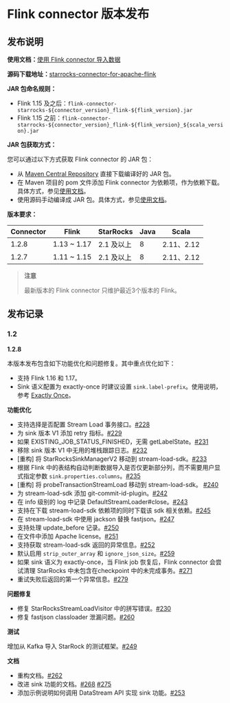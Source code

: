 # Flink connector 版本发布

## 发布说明

**使用文档：**[使用 Flink connector 导入数据](../loading/Flink-connector-starrocks.md)

**源码下载地址：**[starrocks-connector-for-apache-flink](https://github.com/StarRocks/starrocks-connector-for-apache-flink)

**JAR 包命名规则：**

- Flink 1.15 及之后：`flink-connector-starrocks-${connector_version}_flink-${flink_version}.jar`
- Flink 1.15 之前：`flink-connector-starrocks-${connector_version}_flink-${flink_version}_${scala_version}.jar`

**JAR 包获取方式：**

您可以通过以下方式获取 Flink connector 的 JAR 包：

- 从 [Maven Central Repository](https://repo1.maven.org/maven2/com/starrocks) 直接下载编译好的 JAR 包。
- 在 Maven 项目的 pom 文件添加 Flink connector 为依赖项，作为依赖下载。具体方式，参见[使用文档](../loading/Flink-connector-starrocks.md)。
- 使用源码手动编译成 JAR 包。具体方式，参见[使用文档](../loading/Flink-connector-starrocks.md)。

**版本要求：**

| Connector | Flink       | StarRocks  | Java | Scala      |
| --------- | ----------- | ---------- | ---- | ---------- |
| 1.2.8     | 1.13 ~ 1.17 | 2.1 及以上 | 8    | 2.11、2.12 |
| 1.2.7     | 1.11 ~ 1.15 | 2.1 及以上 | 8    | 2.11、2.12 |

> **注意**
>
> 最新版本的 Flink connector 只维护最近3个版本的 Flink。

## 发布记录

### 1.2

**1.2.8**

本版本发布包含如下功能优化和问题修复。其中重点优化如下：

- 支持 Flink 1.16 和 1.17。
- Sink 语义配置为 exactly-once 时建议设置 `sink.label-prefix`。使用说明，参考 [Exactly Once](../loading/Flink-connector-starrocks#exactly-once)。

**功能优化**

- 支持选择是否配置 Stream Load 事务接口。[#228](https://github.com/StarRocks/starrocks-connector-for-apache-flink/pull/228)
- 为 sink 版本 V1 添加 retry 指标。[#229](https://github.com/StarRocks/starrocks-connector-for-apache-flink/pull/229)
- 如果 EXISTING_JOB_STATUS_FINISHED，无需 getLabelState。[#231](https://github.com/StarRocks/starrocks-connector-for-apache-flink/pull/231)
- 移除 sink 版本 V1 中无用的堆栈跟踪日志。[#232](https://github.com/StarRocks/starrocks-connector-for-apache-flink/pull/232)
- [重构] 将 StarRocksSinkManagerV2 移动到 stream-load-sdk。[#233](https://github.com/StarRocks/starrocks-connector-for-apache-flink/pull/233)
- 根据 Flink 中的表结构自动判断数据导入是否仅更新部分列，而不需要用户显式指定参数 `sink.properties.columns`。[#235](https://github.com/StarRocks/starrocks-connector-for-apache-flink/pull/235)
- [重构] 将 probeTransactionStreamLoad 移动到 stream-load-sdk。 [#240](https://github.com/StarRocks/starrocks-connector-for-apache-flink/pull/240)
- 为 stream-load-sdk 添加 git-commit-id-plugin。[#242](https://github.com/StarRocks/starrocks-connector-for-apache-flink/pull/242)
- 在 info 级别的 log 中记录 DefaultStreamLoader#close。[#243](https://github.com/StarRocks/starrocks-connector-for-apache-flink/pull/243)
- 支持在下载 stream-load-sdk 依赖项的同时下载该 sdk 相关依赖。[#245](https://github.com/StarRocks/starrocks-connector-for-apache-flink/pull/245)
- 在 stream-load-sdk 中使用 jackson 替换 fastjson。[#247](https://github.com/StarRocks/starrocks-connector-for-apache-flink/pull/247)
- 支持处理 update_before 记录。[#250](https://github.com/StarRocks/starrocks-connector-for-apache-flink/pull/250)
- 在文件中添加 Apache license。[#251](https://github.com/StarRocks/starrocks-connector-for-apache-flink/pull/251)
- 支持获取 stream-load-sdk 返回的异常信息。[#252](https://github.com/StarRocks/starrocks-connector-for-apache-flink/pull/252)
- 默认启用 `strip_outer_array` 和 `ignore_json_size`。[#259](https://github.com/StarRocks/starrocks-connector-for-apache-flink/pull/259)
- 如果 sink 语义为 exactly-once，当 Flink job 恢复后，Flink connector 会尝试清理 StarRocks 中未包含在checkpoint 中的未完成事务。[#271](https://github.com/StarRocks/starrocks-connector-for-apache-flink/pull/271)
- 重试失败后返回的第一个异常信息。[#279](https://github.com/StarRocks/starrocks-connector-for-apache-flink/pull/279)

**问题修复**

- 修复 StarRocksStreamLoadVisitor 中的拼写错误。[#230](https://github.com/StarRocks/starrocks-connector-for-apache-flink/pull/230)
- 修复 fastjson classloader 泄漏问题。[#260](https://github.com/StarRocks/starrocks-connector-for-apache-flink/pull/260)

**测试**

增加从 Kafka 导入 StarRock 的测试框架。[#249](https://github.com/StarRocks/starrocks-connector-for-apache-flink/pull/249)

**文档**

- 重构文档。[#262](https://github.com/StarRocks/starrocks-connector-for-apache-flink/pull/262)
- 改进 sink 功能的文档。[#268](https://github.com/StarRocks/starrocks-connector-for-apache-flink/pull/268) [#275](https://github.com/StarRocks/starrocks-connector-for-apache-flink/pull/275)
- 添加示例说明如何调用 DataStream API 实现 sink 功能。[#253](https://github.com/StarRocks/starrocks-connector-for-apache-flink/pull/253)
